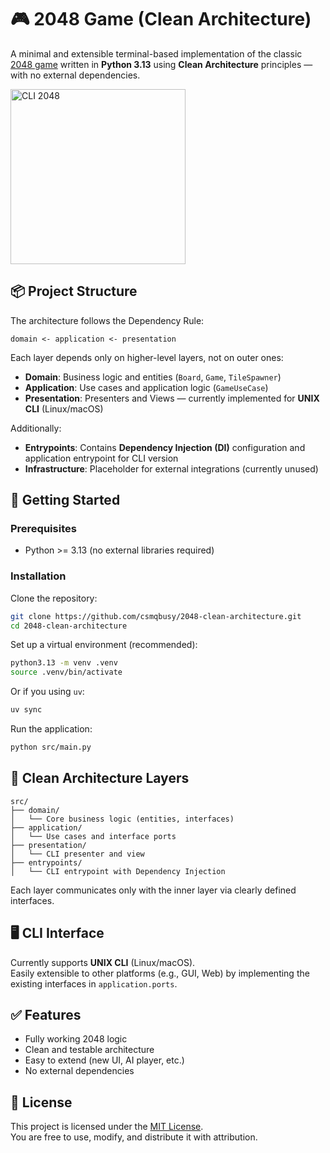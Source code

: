# 🎮 2048 Game (Clean Architecture)

A minimal and extensible terminal-based implementation of the classic [2048 game](https://en.wikipedia.org/wiki/2048_(video_game)) written in **Python 3.13** using **Clean Architecture** principles — with no external dependencies.

<img width="280" alt="CLI 2048" src="https://github.com/user-attachments/assets/4b5e436d-2310-4cdd-a05f-1e6351fa5903" />


## 📦 Project Structure

The architecture follows the Dependency Rule:

```
domain <- application <- presentation
```

Each layer depends only on higher-level layers, not on outer ones:

- **Domain**: Business logic and entities (`Board`, `Game`, `TileSpawner`)
- **Application**: Use cases and application logic (`GameUseCase`)
- **Presentation**: Presenters and Views — currently implemented for **UNIX CLI** (Linux/macOS)

Additionally:

- **Entrypoints**: Contains **Dependency Injection (DI)** configuration and application entrypoint for CLI version
- **Infrastructure**: Placeholder for external integrations (currently unused)

## 🚀 Getting Started

### Prerequisites

- Python >= 3.13 (no external libraries required)

### Installation

Clone the repository:

```bash
git clone https://github.com/csmqbusy/2048-clean-architecture.git
cd 2048-clean-architecture
```

Set up a virtual environment (recommended):

```bash
python3.13 -m venv .venv
source .venv/bin/activate
```

Or if you using `uv`:

```bash
uv sync
```

Run the application:

```bash
python src/main.py
```

## 🧱 Clean Architecture Layers

```text
src/
├── domain/
│   └── Core business logic (entities, interfaces)
├── application/
│   └── Use cases and interface ports
├── presentation/
│   └── CLI presenter and view
├── entrypoints/
│   └── CLI entrypoint with Dependency Injection
```

Each layer communicates only with the inner layer via clearly defined interfaces.

## 🖥️ CLI Interface

Currently supports **UNIX CLI** (Linux/macOS).  
Easily extensible to other platforms (e.g., GUI, Web) by implementing the existing interfaces in `application.ports`.

## ✅ Features

- Fully working 2048 logic
- Clean and testable architecture
- Easy to extend (new UI, AI player, etc.)
- No external dependencies

## 📄 License

This project is licensed under the [MIT License](https://opensource.org/licenses/MIT).  
You are free to use, modify, and distribute it with attribution.

